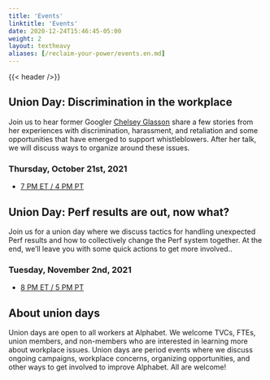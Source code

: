 ```yaml
---
title: 'Events'
linktitle: 'Events'
date: 2020-12-24T15:46:45-05:00
weight: 2
layout: textheavy
aliases: [/reclaim-your-power/events.en.md]
---
```


{{< header />}}

## Union Day: Discrimination in the workplace

Join us to hear former Googler [Chelsey Glasson](https://www.theguardian.com/technology/2021/apr/09/she-sued-for-pregnancy-discrimination-now-shes-battling-googles-army-of-lawyers) share a few stories from her experiences with discrimination, harassment, and retaliation and some opportunities that have emerged to support whistleblowers. After her talk, we will discuss ways to organize around these issues.

### Thursday, October 21st, 2021

- [7 PM ET / 4 PM PT](https://us06web.zoom.us/meeting/register/tZUkce6tqTksHtBAJrcxdgGtJvE4sxubjBIl)

## Union Day: Perf results are out, now what?

Join us for a union day where we discuss tactics for handling unexpected Perf results and how to collectively change the Perf system together. At the end, we’ll leave you with some quick actions to get more involved..

### Tuesday, November 2nd, 2021

- [8 PM ET / 5 PM PT](https://us06web.zoom.us/meeting/register/tZYocuusqj4uE9MzsI6T4lIziEgiM3ezwyoO)

## About union days

Union days are open to all workers at Alphabet. We welcome TVCs, FTEs, union members, and non-members who are interested in learning more about workplace issues. Union days are period events where we discuss ongoing campaigns, workplace concerns, organizing opportunities, and other ways to get involved to improve Alphabet. All are welcome!

